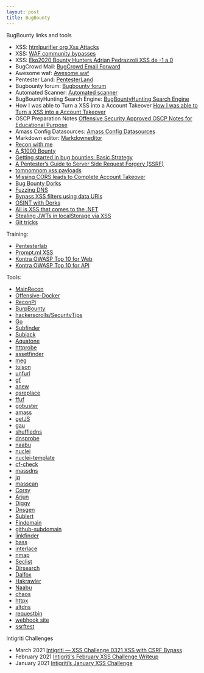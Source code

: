 ```yaml
---
layout: post
title: BugBounty
---
```


BugBounty links and tools

- XSS: [htmlpurifier org Xss Attacks](http://htmlpurifier.org/live/smoketests/xssAttacks.php)
- XSS: [WAF community bypasses](https://github.com/waf-bypass-maker/waf-community-bypasses)
- XSS: [Eko2020 Bounty Hunters Adrian Pedrazzoli XSS de -1 a 0](https://www.youtube.com/watch?v=vTYx4DGu6w8)
- BugCrowd Mail: [BugCrowd Email Forward](https://docs.bugcrowd.com/researchers/participating-in-program/your-bugcrowdninja-email-address/#:~:text=As%20an%20active%20Bugcrowd%20researcher,cases%20is%20required%20for%20testing.)
- Awesome waf: [Awesome waf](https://github.com/0xInfection/Awesome-WAF)
- Pentester Land: [PentesterLand](https://pentester.land/)
- Bugbounty forum: [Bugbounty forum](https://bugbountyforum.com/tools/recon/)
- Automated Scanner: [Automated scanner](https://github.com/0xspade/Automated-Scanner)
- BugBountyHunting Search Engine: [BugBountyHunting Search Engine](https://www.bugbountyhunting.com/)
- How I was able to Turn a XSS into a Account Takeover [How I was able to Turn a XSS into a Account Takeover](https://pullerjsecu.medium.com/how-i-was-able-to-turn-a-xss-into-a-account-takeover-ae0c478640e7)
- OSCP Preparation Notes 
[Offensive Security Approved OSCP Notes for Educational Purpose](https://oscpnotes.infosecsanyam.in/My_OSCP_Preparation_Notes.html)
- Amass Config Datasources: [Amass Config Datasources](https://www.hahwul.com/2020/09/23/amass-go-deep-in-the-sea-with-free-apis/)
- Markdown editor: [Markdowneditor](https://stackedit.io/app#)
- [Recon with me](https://dhiyaneshgeek.github.io/bug/bounty/2020/02/06/recon-with-me/)
- [A $1000 Bounty](https://gauravnarwani.com/a-1000-bounty/)
- [Getting started in bug bounties: Basic Strategy](https://thexssrat.medium.com/getting-started-in-bug-bounties-basic-strategy-e592fb552004)
- [A Pentester’s Guide to Server Side Request Forgery (SSRF)](https://cobalt.io/blog/a-pentesters-guide-to-server-side-request-forgery-ssrf)
- [tomnomnom xss payloads](https://gist.github.com/tomnomnom/14a918f707ef0685fdebd90545580309)
- [Missing CORS leads to Complete Account Takeover](https://nirajmodi51.medium.com/missing-cors-leads-to-complete-account-takeover-1ed4b53bf9f2)
- [Bug Bounty Dorks](https://github.com/sushiwushi/bug-bounty-dorks)
- [Fuzzing DNS](https://twitter.com/DragonJAR/status/1314592475831468036?s=20)
- [Bypass XSS filters using data URIs](https://www.paladion.net/blogs/bypass-xss-filters-using-data-uris)
- [OSINT with Dorks](https://dorks.faisalahmed.me/?fbclid=IwAR37l4KS21HbYPNAnNkEdh8fwEP8Vo-ekDwNkLYoLsQPWR9ulvBpGY9YrSw#)
- [All is XSS that comes to the .NET](https://blog.isec.pl/all-is-xss-that-comes-to-the-net/)
- [Stealing JWTs in localStorage via XSS](https://github.com/ltiisidii/ltiisidii/blob/master/_posts/2021-1-20-bugbounty.md)
- [Git tricks](https://www.adityathebe.com/journal/4)
 
Training: 
- [Pentesterlab](https://pentesterlab.com/referral/XdNtpQg5-dgPyg)
- [Prompt.ml XSS](http://prompt.ml/)
- [Kontra OWASP Top 10 for Web](https://application.security/free/owasp-top-10)
- [Kontra OWASP Top 10 for API](https://application.security/free/owasp-top-10-API)

Tools: 

- [MainRecon](https://github.com/l34r00t/mainRecon)
- [Offensive-Docker](https://github.com/aaaguirrep/offensive-docker)
- [ReconPi](https://github.com/x1mdev/ReconPi)
- [BurpBounty](https://burpbounty.net/)
- [hackerscrolls/SecurityTips](https://github.com/hackerscrolls/SecurityTips)
- [Go](https://github.com/golang)
- [Subfinder](https://github.com/projectdiscovery/subfinder/cmd/subfinder)
- [Subjack](https://github.com/haccer/subjack)
- [Aquatone](https://github.com/michenriksen/aquatone)
- [httprobe](https://github.com/tomnomnom/httprobe)
- [assetfinder](https://github.com/tomnomnom/assetfinder)
- [meg](https://github.com/tomnomnom/meg)
- [tojson](https://github.com/tomnomnom/hacks/tojson)
- [unfurl](https://github.com/tomnomnom/unfurl)
- [gf](https://github.com/tomnomnom/gf)
- [anew](https://github.com/tomnomnom/anew)
- [qsreplace](https://github.com/tomnomnom/qsreplace)
- [ffuf](https://github.com/ffuf/ffuf)
- [gobuster](https://github.com/OJ/gobuster)
- [amass](https://github.com/OWASP/Amass)
- [getJS](https://github.com/003random/getJS)
- [gau](https://github.com/lc/gau)
- [shuffledns](https://github.com/projectdiscovery/shuffledns/cmd/shuffledns)
- [dnsprobe](https://github.com/projectdiscovery/dnsprobe)
- [naabu](https://github.com/projectdiscovery/naabu/cmd/naabu)
- [nuclei](https://github.com/projectdiscovery/nuclei/cmd/nuclei)
- [nuclei-template](https://github.com/projectdiscovery/nuclei-templates)
- [cf-check](https://github.com/dwisiswant0/cf-check)
- [massdns](https://github.com/blechschmidt/massdns)
- [jq](https://stedolan.github.io/jq/)
- [masscan](https://github.com/robertdavidgraham/masscan)
- [Corsy](https://github.com/s0md3v/Corsy)
- [Arjun](https://github.com/s0md3v/Arjun)
- [Diggy](https://github.com/s0md3v/Diggy)
- [Dnsgen](https://github.com/ProjectAnte/dnsgen)
- [Sublert](https://github.com/yassineaboukir/sublert)
- [Findomain](https://github.com/Edu4rdSHL/findomain)
- [github-subdomain](https://raw.githubusercontent.com/gwen001/github-search/master/github-subdomains.py)
- [linkfinder](https://github.com/GerbenJavado/LinkFinder)
- [bass](https://github.com/Abss0x7tbh/bass)
- [interlace](https://github.com/codingo/Interlace)
- [nmap](https://nmap.org)
- [Seclist](https://github.com/danielmiessler/SecList)
- [Dirsearch](https://github.com/maurosoria/dirsearch)
- [Dalfox](https://github.com/hahwul/dalfox)
- [Hakrawler](https://github.com/hakluke/hakrawler)
- [Naabu](https://github.com/projectdiscovery/naabu)
- [chaos](https://github.com/projectdiscovery/chaos-client)
- [httpx](https://github.com/projectdiscovery/httpx)
- [altdns](https://github.com/infosec-au/altdns)
- [requestbin](https://requestbin.com)
- [webhook site](https://webhook.site/)
- [ssrftest](https://ssrftest.com)

Intigriti Challenges 
- March 2021 [Intigriti — XSS Challenge 0321 XSS with CSRF Bypass](https://fh4ntke.medium.com/intigriti-xss-challenge-0321-472ae0a48254)
- February 2021 [Intigriti's February XSS Challenge Writeup](https://blog.xss.am/2021/02/intigriti-february-xss-challenge/)
- January 2021 [Intigriti’s January XSS Challenge](https://infosecwriteups.com/intigritis-january-xss-challenge-4475265edaa7)
